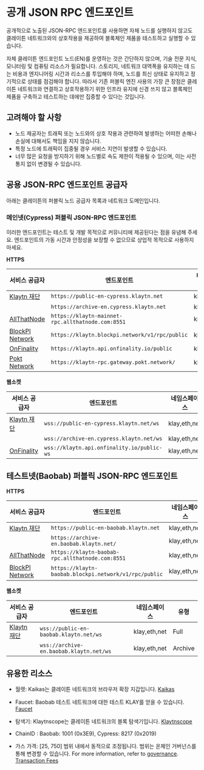 # 공개 JSON RPC 엔드포인트

공개적으로 노출된 JSON-RPC 엔드포인트를 사용하면 자체 노드를 실행하지 않고도 클레이튼 네트워크와의 상호작용을 제공하여 블록체인 제품을 테스트하고 실행할 수 있습니다.

자체 클레이튼 엔드포인트 노드(EN)를 운영하는 것은 간단하지 않으며, 기술 전문 지식, 모니터링 및 컴퓨팅 리소스가 필요합니다. 스토리지, 네트워크 대역폭을 유지하는 데 드는 비용과 엔지니어링 시간과 리소스를 투입해야 하며, 노드를 최신 상태로 유지하고 정기적으로 상태를 점검해야 합니다. 따라서 기존 퍼블릭 엔진 사용의 가장 큰 장점은 클레이튼 네트워크와 연결하고 상호작용하기 위한 인프라 유지에 신경 쓰지 않고 블록체인 제품을 구축하고 테스트하는 데에만 집중할 수 있다는 것입니다.

## 고려해야 할 사항

- 노드 제공자는 트래픽 또는 노드와의 상호 작용과 관련하여 발생하는 어떠한 손해나 손실에 대해서도 책임을 지지 않습니다.
- 특정 노드에 트래픽이 집중될 경우 서비스 지연이 발생할 수 있습니다.
- 너무 많은 요청을 방지하기 위해 노드별로 속도 제한이 적용될 수 있으며, 이는 사전 통지 없이 변경될 수 있습니다.

## 공용 JSON-RPC 엔드포인트 공급자

아래는 클레이튼의 퍼블릭 노드 공급자 목록과 네트워크 도메인입니다.

### 메인넷(Cypress) 퍼블릭 JSON-RPC 엔드포인트

이러한 엔드포인트는 테스트 및 개발 목적으로 커뮤니티에 제공된다는 점을 유념해 주세요.
엔드포인트의 가동 시간과 안정성을 보장할 수 없으므로 상업적 목적으로 사용하지 마세요.

**HTTPS**

| 서비스 공급자                                    | 엔드포인트                                             | 네임스페이스       | 유형      |
| ------------------------------------------ | ------------------------------------------------- | ------------ | ------- |
| [Klaytn 재단](https://www.klaytn.foundation) | `https://public-en-cypress.klaytn.net`            | klay,eth,net | Full    |
|                                            | `https://archive-en.cypress.klaytn.net`           | klay,eth,net | Archive |
| [AllThatNode](www.allthatnode.com)         | `https://klaytn-mainnet-rpc.allthatnode.com:8551` | klay,eth,net | Full    |
| [BlockPI Network](https://blockpi.io/)     | `https://klaytn.blockpi.network/v1/rpc/public`    | klay,eth,net | Full    |
| [OnFinality](https://onfinality.io/)       | `https://klaytn.api.onfinality.io/public`         | klay,eth,net | Full    |
| [Pokt Network](https://pokt.network/)      | `https://klaytn-rpc.gateway.pokt.network/`        | klay,eth,net | Full    |

**웹소켓**

| 서비스 공급자                                    | 엔드포인트                                      | 네임스페이스       | 유형      |
| ------------------------------------------ | ------------------------------------------ | ------------ | ------- |
| [Klaytn 재단](https://www.klaytn.foundation) | `wss://public-en-cypress.klaytn.net/ws`    | klay,eth,net | Full    |
|                                            | `wss://archive-en.cypress.klaytn.net/ws`   | klay,eth,net | Archive |
| [OnFinality](https://onfinality.io/)       | `wss://klaytn.api.onfinality.io/public-ws` | klay,eth,net | Full    |

## 테스트넷(Baobab) 퍼블릭 JSON-RPC 엔드포인트

**HTTPS**

| 서비스 공급자                                    | 엔드포인트                                                 | 네임스페이스       | 유형      |
| ------------------------------------------ | ----------------------------------------------------- | ------------ | ------- |
| [Klaytn 재단](https://www.klaytn.foundation) | `https://public-en-baobab.klaytn.net`                 | klay,eth,net | Full    |
|                                            | `https://archive-en.baobab.klaytn.net/`               | klay,eth,net | Archive |
| [AllThatNode](www.allthatnode.com)         | `https://klaytn-baobab-rpc.allthatnode.com:8551`      | klay,eth,net | Full    |
| [BlockPI Network](https://blockpi.io/)     | `https://klaytn-baobab.blockpi.network/v1/rpc/public` | klay,eth,net | Full    |

**웹소켓**

| 서비스 공급자                                    | 엔드포인트                                   | 네임스페이스       | 유형      |
| ------------------------------------------ | --------------------------------------- | ------------ | ------- |
| [Klaytn 재단](https://www.klaytn.foundation) | `wss://public-en-baobab.klaytn.net/ws`  | klay,eth,net | Full    |
|                                            | `wss://archive-en.baobab.klaytn.net/ws` | klay,eth,net | Archive |

## 유용한 리소스

- 월렛: Kaikas는 클레이튼 네트워크의 브라우저 확장 지갑입니다.
  [Kaikas](../../build/tools/wallets/kaikas.md)

- Faucet: Baobab 테스트 네트워크에 대한 테스트 KLAY를 얻을 수 있습니다.
  [Faucet](../../build/tools/wallets/klaytn-wallet.md#how-to-receive-baobab-testnet-klay)

- 탐색기: Klaytnscope는 클레이튼 네트워크의 블록 탐색기입니다.
  [Klaytnscope](../../build/tools/block-explorers/klaytnscope.md)

- ChainID : Baobab: 1001 (0x3E9), Cypress: 8217 (0x2019)

- 가스 가격: [25, 750] 범위 내에서 동적으로 조정됩니다. 범위는 온체인 거버넌스를 통해 변경할 수 있습니다. For more information, refer to [governance](../../json-rpc/governance/chain-config).
  [Transaction Fees](../../learn/transaction-fees/transaction-fees.md)
